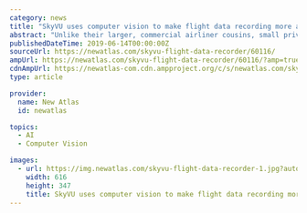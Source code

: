 ```yaml
---
category: news
title: "SkyVU uses computer vision to make flight data recording more affordable"
abstract: "Unlike their larger, commercial airliner cousins, small private aircraft aren't required to be equipped with flight data recorders. As a result, many pilots don't bother with them, in order to save money. A new system could change that, though, by ..."
publishedDateTime: 2019-06-14T00:00:00Z
sourceUrl: https://newatlas.com/skyvu-flight-data-recorder/60116/
ampUrl: https://newatlas.com/skyvu-flight-data-recorder/60116/?amp=true
cdnAmpUrl: https://newatlas-com.cdn.ampproject.org/c/s/newatlas.com/skyvu-flight-data-recorder/60116/?amp=true
type: article

provider:
  name: New Atlas
  id: newatlas

topics:
  - AI
  - Computer Vision

images:
  - url: https://img.newatlas.com/skyvu-flight-data-recorder-1.jpg?auto=format%2Ccompress&ch=Width%2CDPR&fit=crop&h=347&q=60&rect=0%2C271%2C1439%2C810&w=616&s=0b6b7e8c11d8d7ff0c677544d8688505
    width: 616
    height: 347
    title: SkyVU uses computer vision to make flight data recording more affordable
---
```

